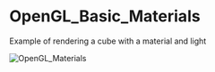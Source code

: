 # OpenGL_Basic_Materials
Example of rendering a cube with a material and light

![OpenGL_Materials](https://user-images.githubusercontent.com/54217603/103446668-498cf000-4c50-11eb-9aaf-8de1310daa05.gif)

